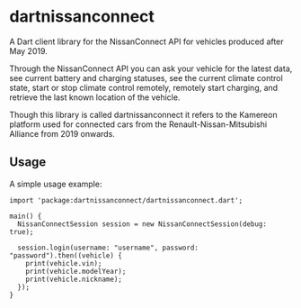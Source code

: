 # dartnissanconnect

A Dart client library for the NissanConnect API for vehicles produced after May 2019.

Through the NissanConnect API you can ask your vehicle for the latest data, see current battery and charging statuses, see the current climate control state, start or stop climate control remotely, remotely start charging, and retrieve the last known location of the vehicle.

Though this library is called dartnissanconnect it refers to the Kamereon platform used for connected cars from the Renault-Nissan-Mitsubishi Alliance from 2019 onwards.

## Usage

A simple usage example:

    import 'package:dartnissanconnect/dartnissanconnect.dart';

    main() {
      NissanConnectSession session = new NissanConnectSession(debug: true);

      session.login(username: "username", password: "password").then((vehicle) {
        print(vehicle.vin);
        print(vehicle.modelYear);
        print(vehicle.nickname);
      });
    }
